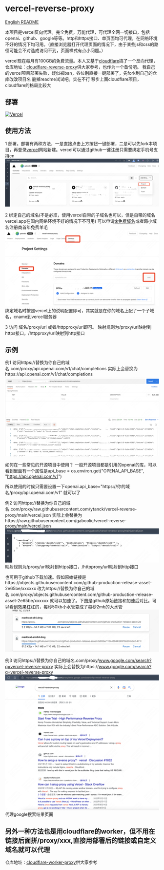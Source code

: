 # vercel-reverse-proxy
[English README](./README_EN.md)

本项目是vercel反向代理。完全免费，万能代理，可代理全网一切接口，包括openai、github、google等等。http和https接口、单页面均可代理，在网络环境不好的情况下均可用。（直接浏览器打开代理页面的情况下，由于某些js和css的路径可能会不对造成访问不到，页面样式有点小问题。）

vercel现在每月有100GB的免费流量。本人又基于[cloudflare](https://www.cloudflare.com/)搞了一个反向代理，仓库地址：[cloudflare-reverse-proxy](https://github.com/ytanck/cloudflare-reverse-proxy)供大家参考，也作为一个备份吧。
我自己的vercel项目部署失败，疑似被ban，各位别直接一键部署了，先fork到自己的仓库改改项目名 删掉readme试试吧。实在不行 移步上面cloudflare项目，cloudflare的格局比较大

## 部署
[![Vercel](https://vercel.com/button)](https://vercel.com/import/project?template=https://github.com/ytanck/vercel-reverse-proxy)


## 使用方法
1 部署。部署有两种方法，一是直接点击上方按钮一键部署，二是可以先fork本项目，再登录[vercel](https://vercel.com/)网站新建。vercel可以通过github一键注册只需要绑定手机号支持cn
![新建项目](img/newproject.png)

2 绑定自己的域名(不是必须，使用vercel自带的子域名也可以，但是自带的域名vercel.app在国内网络环境不好的情况下不可用) 可以申请[tk免费域名](http://www.dot.tk/)或者薅小域名注册商首年免费羊毛
![绑定域名](img/domain.png)
绑定域名时按照vercel上的说明配置即可，其实就是在你的域名上配了一个子域名，cname到vercel服务器

3 访问 域名/proxy/url  或者/httpproxy/url即可。
映射规则为/proxy/url映射到https接口，/httpproxy/url映射到http接口

## 示例
例1 访问https://替换为你自己的域名.com/proxy/api.openai.com/v1/chat/completions 
实际上会替换为https://api.openai.com/v1/chat/completions
![demo1](img/demo1.png)

如何在一些常见的开源项目中使用？
一般开源项目都是引用的openai的库，可以看到里面有一个属性是api_base = os.environ.get("OPENAI_API_BASE", "https://api.openai.com/v1")

所以使用的时候只需要设置一下openai.api_base="https://你的域名/proxy/api.openai.com/v1" 就可以了

例2 访问https://替换为你自己的域名.com/proxy/raw.githubusercontent.com/ytanck/vercel-reverse-proxy/main/vercel.json
实际上会替换为https://raw.githubusercontent.com/gaboolic/vercel-reverse-proxy/main/vercel.json
![demo2](img/demo2.png)
映射规则为/proxy/url映射到https接口，/httpproxy/url映射到http接口

也可用于github下载加速。假如原始链接是https://objects.githubusercontent.com/github-production-release-asset-2e65be/xxxxxx 
改为https://替换为你自己的域名.com/proxy/objects.githubusercontent.com/github-production-release-asset-2e65be/xxxxxx 就可以加速了。下图是github原始链接和加速后对比。可以看到效果杠杠的，每秒50kb小水管变成了每秒2mb的大水管
![github-download](img/github-download.png)

例3 访问https://替换为你自己的域名.com/proxy/www.google.com/search?q=vercel-reverse-proxy
实际上会替换为https://www.google.com/search?q=vercel-reverse-proxy
![demo3](img/demo3.png)
代理google搜索结果页面


## 另外一种方法也是用cloudflare的worker，但不用在链接后面拼/proxy/xxx,直接用部署后的链接或自定义域名就可以代理

仓库地址：[cloudflare-worker-proxy](https://github.com/ytanck/cloudflare-worker-proxy)供大家参考

